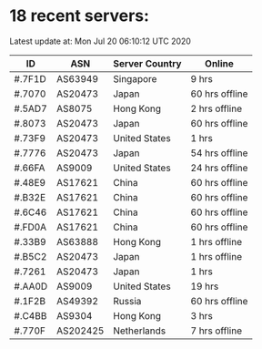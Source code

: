 # 18 recent servers:

Latest update at: Mon Jul 20 06:10:12 UTC 2020

| ID | ASN | Server Country | Online |
| -- | --- | -------------- | ------ |
| #.7F1D | AS63949 | Singapore | 9 hrs |
| #.7070 | AS20473 | Japan | 60 hrs offline |
| #.5AD7 | AS8075 | Hong Kong | 2 hrs offline |
| #.8073 | AS20473 | Japan | 60 hrs offline |
| #.73F9 | AS20473 | United States | 1 hrs |
| #.7776 | AS20473 | Japan | 54 hrs offline |
| #.66FA | AS9009 | United States | 24 hrs offline |
| #.48E9 | AS17621 | China | 60 hrs offline |
| #.B32E | AS17621 | China | 60 hrs offline |
| #.6C46 | AS17621 | China | 60 hrs offline |
| #.FD0A | AS17621 | China | 60 hrs offline |
| #.33B9 | AS63888 | Hong Kong | 1 hrs offline |
| #.B5C2 | AS20473 | Japan | 1 hrs offline |
| #.7261 | AS20473 | Japan | 1 hrs |
| #.AA0D | AS9009 | United States | 19 hrs |
| #.1F2B | AS49392 | Russia | 60 hrs offline |
| #.C4BB | AS9304 | Hong Kong | 3 hrs |
| #.770F | AS202425 | Netherlands | 7 hrs offline |

